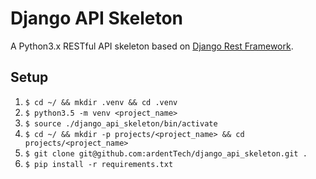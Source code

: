 # Django API Skeleton

A Python3.x RESTful API skeleton based on [Django Rest Framework](http://www.django-rest-framework.org).

## Setup

1. `$ cd ~/ && mkdir .venv && cd .venv`
2. `$ python3.5 -m venv <project_name>`
3. `$ source ./django_api_skeleton/bin/activate`
4. `$ cd ~/ && mkdir -p projects/<project_name> && cd projects/<project_name>`
5. `$ git clone git@github.com:ardentTech/django_api_skeleton.git .`
6. `$ pip install -r requirements.txt`
